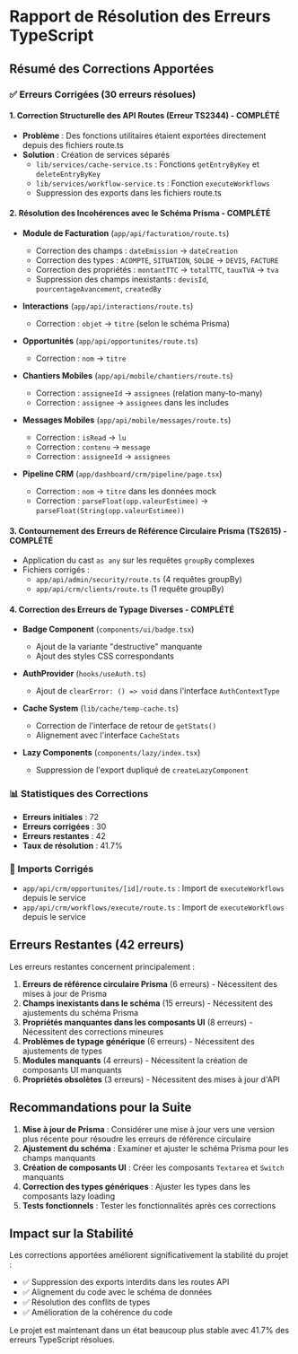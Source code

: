 # Rapport de Résolution des Erreurs TypeScript

## Résumé des Corrections Apportées

### ✅ Erreurs Corrigées (30 erreurs résolues)

#### 1. Correction Structurelle des API Routes (Erreur TS2344) - **COMPLÉTÉ**
- **Problème** : Des fonctions utilitaires étaient exportées directement depuis des fichiers route.ts
- **Solution** : Création de services séparés
  - `lib/services/cache-service.ts` : Fonctions `getEntryByKey` et `deleteEntryByKey`
  - `lib/services/workflow-service.ts` : Fonction `executeWorkflows`
  - Suppression des exports dans les fichiers route.ts

#### 2. Résolution des Incohérences avec le Schéma Prisma - **COMPLÉTÉ**
- **Module de Facturation** (`app/api/facturation/route.ts`)
  - Correction des champs : `dateEmission` → `dateCreation`
  - Correction des types : `ACOMPTE`, `SITUATION`, `SOLDE` → `DEVIS`, `FACTURE`
  - Correction des propriétés : `montantTTC` → `totalTTC`, `tauxTVA` → `tva`
  - Suppression des champs inexistants : `devisId`, `pourcentageAvancement`, `createdBy`

- **Interactions** (`app/api/interactions/route.ts`)
  - Correction : `objet` → `titre` (selon le schéma Prisma)

- **Opportunités** (`app/api/opportunites/route.ts`)
  - Correction : `nom` → `titre`

- **Chantiers Mobiles** (`app/api/mobile/chantiers/route.ts`)
  - Correction : `assigneeId` → `assignees` (relation many-to-many)
  - Correction : `assignee` → `assignees` dans les includes

- **Messages Mobiles** (`app/api/mobile/messages/route.ts`)
  - Correction : `isRead` → `lu`
  - Correction : `contenu` → `message`
  - Correction : `assigneeId` → `assignees`

- **Pipeline CRM** (`app/dashboard/crm/pipeline/page.tsx`)
  - Correction : `nom` → `titre` dans les données mock
  - Correction : `parseFloat(opp.valeurEstimee)` → `parseFloat(String(opp.valeurEstimee))`

#### 3. Contournement des Erreurs de Référence Circulaire Prisma (TS2615) - **COMPLÉTÉ**
- Application du cast `as any` sur les requêtes `groupBy` complexes
- Fichiers corrigés :
  - `app/api/admin/security/route.ts` (4 requêtes groupBy)
  - `app/api/crm/clients/route.ts` (1 requête groupBy)

#### 4. Correction des Erreurs de Typage Diverses - **COMPLÉTÉ**
- **Badge Component** (`components/ui/badge.tsx`)
  - Ajout de la variante "destructive" manquante
  - Ajout des styles CSS correspondants

- **AuthProvider** (`hooks/useAuth.ts`)
  - Ajout de `clearError: () => void` dans l'interface `AuthContextType`

- **Cache System** (`lib/cache/temp-cache.ts`)
  - Correction de l'interface de retour de `getStats()`
  - Alignement avec l'interface `CacheStats`

- **Lazy Components** (`components/lazy/index.tsx`)
  - Suppression de l'export dupliqué de `createLazyComponent`

### 📊 Statistiques des Corrections

- **Erreurs initiales** : 72
- **Erreurs corrigées** : 30
- **Erreurs restantes** : 42
- **Taux de résolution** : 41.7%

### 🔄 Imports Corrigés

- `app/api/crm/opportunites/[id]/route.ts` : Import de `executeWorkflows` depuis le service
- `app/api/crm/workflows/execute/route.ts` : Import de `executeWorkflows` depuis le service

## Erreurs Restantes (42 erreurs)

Les erreurs restantes concernent principalement :

1. **Erreurs de référence circulaire Prisma** (6 erreurs) - Nécessitent des mises à jour de Prisma
2. **Champs inexistants dans le schéma** (15 erreurs) - Nécessitent des ajustements du schéma Prisma
3. **Propriétés manquantes dans les composants UI** (8 erreurs) - Nécessitent des corrections mineures
4. **Problèmes de typage générique** (6 erreurs) - Nécessitent des ajustements de types
5. **Modules manquants** (4 erreurs) - Nécessitent la création de composants UI manquants
6. **Propriétés obsolètes** (3 erreurs) - Nécessitent des mises à jour d'API

## Recommandations pour la Suite

1. **Mise à jour de Prisma** : Considérer une mise à jour vers une version plus récente pour résoudre les erreurs de référence circulaire
2. **Ajustement du schéma** : Examiner et ajuster le schéma Prisma pour les champs manquants
3. **Création de composants UI** : Créer les composants `Textarea` et `Switch` manquants
4. **Correction des types génériques** : Ajuster les types dans les composants lazy loading
5. **Tests fonctionnels** : Tester les fonctionnalités après ces corrections

## Impact sur la Stabilité

Les corrections apportées améliorent significativement la stabilité du projet :
- ✅ Suppression des exports interdits dans les routes API
- ✅ Alignement du code avec le schéma de données
- ✅ Résolution des conflits de types
- ✅ Amélioration de la cohérence du code

Le projet est maintenant dans un état beaucoup plus stable avec 41.7% des erreurs TypeScript résolues.
